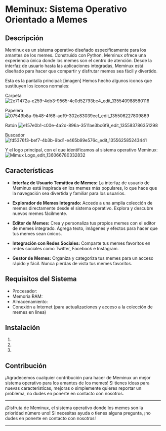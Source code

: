# Meminux: Sistema Operativo Orientado a Memes

## Descripción

Meminux es un sistema operativo diseñado específicamente para los amantes de los memes. Construido con Python, Meminux ofrece una experiencia única donde los memes son el centro de atención. Desde la interfaz de usuario hasta las aplicaciones integradas, Meminux está diseñado para hacer que compartir y disfrutar memes sea fácil y divertido.

Esta es la pantalla principal:
[imagen]
Hemos hecho algunos iconos que sustituyen los iconos normales:

Carpeta
![2e71472a-e259-4db3-9565-4c0d52793bc4_edit_135540988580116](https://github.com/Rodrcam/Meminux/assets/160480263/84fdc4a3-9332-4e26-80e6-dfd5e619a812)

Papelera
![07549b8a-9b48-4f68-adf9-302e83039ecf_edit_135506227809869](https://github.com/Rodrcam/Meminux/assets/160480263/889651f5-4b4e-446f-9550-f398cc4932b4)

Ratón
![e157e0b1-c00e-4a2d-896a-3511ae3bc6f9_edit_135583786351298](https://github.com/Rodrcam/Meminux/assets/160480263/3335b199-e166-4950-8dde-d816b47e505b)

Buscador
![fd5376f3-bef7-4b3b-9bd1-e465b99e576c_edit_135562585243441](https://github.com/Rodrcam/Meminux/assets/160480263/ceb45387-3abc-40d6-90c9-50a9fbc39e4b)

Y el logo principal, con el que identificamos al sistema operativo Meminux:
![Mimux Logo_edit_136066780332832](https://github.com/Rodrcam/Meminux/assets/160480263/4a52c1dd-f0a9-42f2-8cb2-3ed73cc197b1)

## Características

- **Interfaz de Usuario Temática de Memes:** La interfaz de usuario de Meminux está inspirada en los memes más populares, lo que hace que la navegación sea divertida y familiar para los usuarios.

- **Explorador de Memes Integrado:** Accede a una amplia colección de memes directamente desde el sistema operativo. Explora y descubre nuevos memes fácilmente.

- **Editor de Memes:** Crea y personaliza tus propios memes con el editor de memes integrado. Agrega texto, imágenes y efectos para hacer que tus memes sean únicos.

- **Integración con Redes Sociales:** Comparte tus memes favoritos en redes sociales como Twitter, Facebook e Instagram.

- **Gestor de Memes:** Organiza y categoriza tus memes para un acceso rápido y fácil. Nunca pierdas de vista tus memes favoritos.

## Requisitos del Sistema

- Procesador:
- Memoria RAM:
- Almacenamiento:
- Conexión a Internet (para actualizaciones y acceso a la colección de memes en línea)

## Instalación

1.
2.
3.

## Contribución

¡Agradecemos cualquier contribución para hacer de Meminux un mejor sistema operativo para los amantes de los memes! Si tienes ideas para nuevas características, mejoras o simplemente quieres reportar un problema, no dudes en ponerte en contacto con nosotros.

---

¡Disfruta de Meminux, el sistema operativo donde los memes son la prioridad número uno! Si necesitas ayuda o tienes alguna pregunta, ¡no dudes en ponerte en contacto con nosotros!

---


